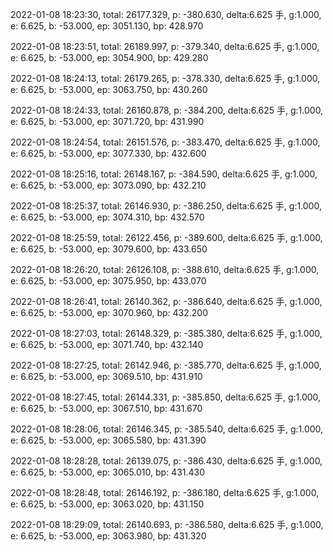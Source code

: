 2022-01-08 18:23:30, total: 26177.329, p: -380.630, delta:6.625 手, g:1.000, e: 6.625, b: -53.000, ep: 3051.130, bp: 428.970

2022-01-08 18:23:51, total: 26189.997, p: -379.340, delta:6.625 手, g:1.000, e: 6.625, b: -53.000, ep: 3054.900, bp: 429.280

2022-01-08 18:24:13, total: 26179.265, p: -378.330, delta:6.625 手, g:1.000, e: 6.625, b: -53.000, ep: 3063.750, bp: 430.260

2022-01-08 18:24:33, total: 26160.878, p: -384.200, delta:6.625 手, g:1.000, e: 6.625, b: -53.000, ep: 3071.720, bp: 431.990

2022-01-08 18:24:54, total: 26151.576, p: -383.470, delta:6.625 手, g:1.000, e: 6.625, b: -53.000, ep: 3077.330, bp: 432.600

2022-01-08 18:25:16, total: 26148.167, p: -384.590, delta:6.625 手, g:1.000, e: 6.625, b: -53.000, ep: 3073.090, bp: 432.210

2022-01-08 18:25:37, total: 26146.930, p: -386.250, delta:6.625 手, g:1.000, e: 6.625, b: -53.000, ep: 3074.310, bp: 432.570

2022-01-08 18:25:59, total: 26122.456, p: -389.600, delta:6.625 手, g:1.000, e: 6.625, b: -53.000, ep: 3079.600, bp: 433.650

2022-01-08 18:26:20, total: 26126.108, p: -388.610, delta:6.625 手, g:1.000, e: 6.625, b: -53.000, ep: 3075.950, bp: 433.070

2022-01-08 18:26:41, total: 26140.362, p: -386.640, delta:6.625 手, g:1.000, e: 6.625, b: -53.000, ep: 3070.960, bp: 432.200

2022-01-08 18:27:03, total: 26148.329, p: -385.380, delta:6.625 手, g:1.000, e: 6.625, b: -53.000, ep: 3071.740, bp: 432.140

2022-01-08 18:27:25, total: 26142.946, p: -385.770, delta:6.625 手, g:1.000, e: 6.625, b: -53.000, ep: 3069.510, bp: 431.910

2022-01-08 18:27:45, total: 26144.331, p: -385.850, delta:6.625 手, g:1.000, e: 6.625, b: -53.000, ep: 3067.510, bp: 431.670

2022-01-08 18:28:06, total: 26146.345, p: -385.540, delta:6.625 手, g:1.000, e: 6.625, b: -53.000, ep: 3065.580, bp: 431.390

2022-01-08 18:28:28, total: 26139.075, p: -386.430, delta:6.625 手, g:1.000, e: 6.625, b: -53.000, ep: 3065.010, bp: 431.430

2022-01-08 18:28:48, total: 26146.192, p: -386.180, delta:6.625 手, g:1.000, e: 6.625, b: -53.000, ep: 3063.020, bp: 431.150

2022-01-08 18:29:09, total: 26140.693, p: -386.580, delta:6.625 手, g:1.000, e: 6.625, b: -53.000, ep: 3063.980, bp: 431.320